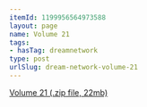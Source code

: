 ```yaml
---
itemId: 1199956564973588
layout: page
name: Volume 21
tags:
- hasTag: dreamnetwork
type: post
urlSlug: dream-network-volume-21
---
```

<a href="files/Volume_21.zip" download>Volume 21 (.zip file, 22mb)</a>